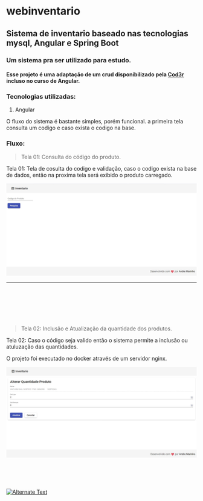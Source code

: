 # webinventario
## Sistema de inventario baseado nas tecnologias mysql, Angular e Spring Boot

### Um sistema  pra ser utilizado para estudo.

#### Esse projeto é uma adaptação de um crud disponibilizado pela [Cod3r](https://www.cod3r.com.br) incluso no curso de Angular.

### Tecnologias utilizadas:

1. Angular 



<p> O fluxo do sistema é bastante simples, porém funcional.  a primeira tela consulta um codigo e caso exista o codigo na base. </p>

### Fluxo:

>Tela 01: Consulta do código do produto.

Tela 01: Tela de cosulta do codigo e validação, caso o codigo exista na base de dados, então na proxima tela será exibido o produto carregado. 


![Philadelphia's Magic Gardens. This place was so cool!](src/assets/img/1.jpg "Consulta dos produtos")


***

<br>
<br>
<br>
<br>
<br>


>Tela 02: Inclusão e Atualização da quantidade dos produtos.

Tela 02: Caso o código seja valido então o  sistema permite a inclusão ou atuluzação das quantidades.


O projeto foi executado no docker através de um servidor nginx.


![Philadelphia's Magic Gardens. This place was so cool!](src/assets/img/2.jpg "Atualização da quantidade")


<br>
<br>
<br>

[![Alternate Text]({image-url})]({https://www.youtube.com/watch?v=FvODq3_KQc4} "Sistema de inventario")


